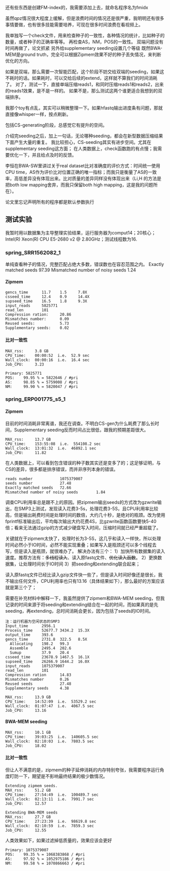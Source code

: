 还有些东西是创建FM-index的，我需要添加上去，就命名程序名为fmidx

虽然qpz情况很大程度上缓解，但是浪费时间的情况还是很严重，我明明还有很多事情要做，也有很多技能需要培养，可现在很多时间浪费在看视频上。

我单独写一个check文件，用来检查种子的一致性，各种情况的统计，比如种子的数量，或者种子的正确率等等。
再检查AS，NM，POS的一致性。
双端问题没有时间再做了，论文抓紧
另外给supplementary seeding设置几个等级
既然BWA-MEM是ground truth，完全可以根据Zipmem效果不好的种子丢失情况，来判断优化的方向。

如果是双端，那么需要一次智能匹配，这个阶段不妨交给双端的seeding，如果这不耗时的话。如果耗时，可以交给后续的extend，这样就不算我们的时间消耗了。
对了，测试一下，直接单端压缩reads1，和同时压缩reads1和reads2，出来的reads1效果，是不是一样的。
如果不是，那么测试这两个谁更适合我想到的双端排序。

我那个toy有点乱，其实可以稍微整理一下。如果hfastq输出进度条有问题，那就直接像whisper一样，按点刷新。

包括CS-generating阶段，总感觉它有提升的空间。

介绍完seeding之后，加上一句话，无论哪种seeding，都会在新型数据压缩结果下面产生大量的重复。
我比较担心，CS-seeding其实有进步空间。尤其在supplementary seeding这方面；
在人类数据上，check函数跑的有点慢；我需要优化一下，并且给点及时的反馈。

李恒在BWA-SW里讲过关于real dataset比对准确度的评价方式：时间统一使用CPU time，AS作为评价比对位置正确的唯一指标；而我只是衡量了AS的一致率，高低差异没有体现出来。比对质量的差异同样没有体现出来（Li,H 的方法是把both low mapping舍弃，而我只保留both high mapping，这是我的问题所在）。

论文里忘记声明所有的程序都是默认参数执行

## 测试实验

我暂时用以数据集为主导整理实验结果，运行服务器为comput14；20核心；Intel(R) Xeon(R) CPU E5-2680 v2 @ 2.80GHz；测试线程数为16.

### spring_SRR1562082_1

单纯查看种子的情况，完整匹配占绝大多数，错误数也在容忍范围之内。
Exactly matched seeds   97.39
Mismatched number of noisy seeds        1.24

#### Zipmem

```plaintext
gencs_time      11.7    1.5     7.8X
csseed_time     12.4    0.9     14.4X
supseed_time    16.5    1.8     9.3X
input_reads     5825771
read_len        101
Compression ration:     20.86
Mismatches number:      0.09
Reused seeds:           5.73
Supplementary seeds:    0.02
```

#### 比对一致性

```plaintext
MAX_rss:     3.8 GB
CPU_time:    00:00:52  i.e.  52.9 sec
Wall_clock:  00:00:16  i.e.  16.4 sec
Job_CPU:     3.23

Primary: 5825771
POS:    99.95 % = 5822646 / #pri
AS:     98.85 % = 5759008 / #pri
NM:     99.90 % = 5820047 / #pri
```

### spring_ERP001775_s5_1

#### Zipmem

目前的时间消耗非常离谱，我还在调查。不明白CS-gen为什么耗费了那么长时间，Supplementary seeding反而时间占比很低，跟我的预期差距很大。

```plaintext
MAX_rss:     13.7 GB
CPU_time:    153:55:08  i.e.  554108.2 sec
Wall_clock:  13:01:32  i.e.  46892.1 sec
Job_CPU:     11.82
```

在人类数据上，可以看到包含错误的种子数其实还是变多了的；这足够证明，与CS的差异，很多都是排序错误，而并非序列本身的错误。

```plaintext
reads number            1075379007
seeds number            27.48
Exactly matched seeds   72.66
Mismatched number of noisy seeds        1.84
```

调查CPU利用率总是跟不上的原因。把zipmem输出seeds的方式改为gzwrite输出，在SMP3上测试，发现读入花费3-5s，处理花费3-5S，且CPU利用率比较高，但是输出耗费时间是处理时间的数倍，大约几十秒，是绝对的瓶颈。改为使用fprintf标准输出后，平均每次输出大约花费4S，比gzwrite函数函数要快5-40倍；看来无法通过gzip的方式减少硬盘写入时间，压缩时间就已经严重超载了。

关键就在于zipmem太快了，处理时长为3-5S，这几乎和读入一样快，所以处理时间必然小于IO时间，必然不能实现重叠；如果写入是瓶颈还可以多个线程去写，但是读入是瓶颈，就很难办了。
解决办法有三个：
1）加快所有数据集的读入速度。推荐方法有：~~多线程读入~~、读入原fastq文件、~~优化读入函数~~。
2）更换数据集，让处理时间长于IO时间
3）把seeding和extending联合起来；

读入原fastq文件已经比读入gzip文件快一些了，但是读入时间好像还是很长，我不输出任何文件，CPU利用率也只有13.16（具体结果如下），那么最好的方案应该就是第三个了；

需要在补充材料中解释一下，我虽然提供了zipmem和BWA-MEM seeding，但我记录的时间来源于将seeding和extending结合在一起的时间，而如果真的是先seeding，再extending，总时间消耗会更长，因为包括了seeds的IO时间。

```plaintext
注：运行机器为空闲状态的SMP3
Input_time      2956.1
Process_time    52677.7 3434.2  15.3X
output_time     393.6
gencs_time      2731.8  322.5   8.5X
  Allocating    198.2   99.3
  Assemble      2495.4  202.6
  Sumup         37.9    20.4
csseed_time     23678.9 1467.5  16.1X
supseed_time    26266.9 1644.2  16.0X
input_reads     1075379007
read_len        101
Compression ration      14.83
Mismatches number       0.26
Reused seeds            27.48
Supplementary seeds     4.38

MAX_rss:     13.9 GB
CPU_time:    14:52:09  i.e.  53529.2 sec  
Wall_clock:  01:07:47  i.e.  4067.5 sec
Job_CPU:     13.16
```

#### BWA-MEM seeding

```plaintext
MAX_rss:     10.1 GB
CPU_time:    39:03:25  i.e.  140605.5 sec
Wall_clock:  02:10:03  i.e.  7803.5 sec
Job_CPU:     18.02
```

#### 比对一致性

但让人不满意的是，zipmem的种子延伸消耗的内存特别夸张，我需要程序运行角度盯防一下，期望是不影响最终结果的极少数情况。

```plaintext
Extending zipmem seeds.
MAX_rss:     51.2 GB
CPU_time:    27:54:49  i.e.  100489.7 sec
Wall_clock:  02:13:11  i.e.  7991.7 sec
Job_CPU:     12.57

Extending BWA-MEM seeds
MAX_rss:     27.7 GB
CPU_time:    27:23:39  i.e.  98619.8 sec
Wall_clock:  02:10:59  i.e.  7859.3 sec
Job_CPU:     12.55
```

人类效果如下，如果过滤掉低质量的，效果应该会更好

```plaintext
Primary: 1075379007
POS:    99.35 % = 1068383868 / #pri
AS:     97.92 % = 1052975186 / #pri
NM:     99.58 % = 1070866663 / #pri
```
